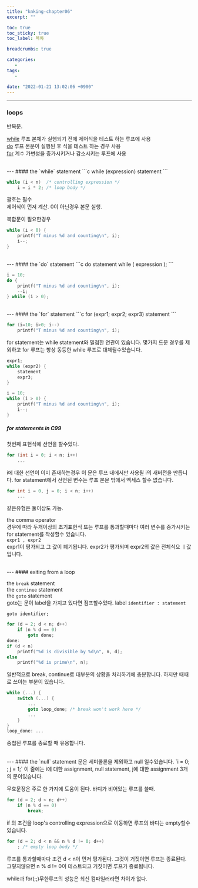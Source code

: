 ```yaml
---
title: "knking-chapter06"
excerpt: ""

toc: true
toc_sticky: true
toc_label: 목차

breadcrumbs: true

categories:
   - 
tags:
   - 

date: "2022-01-21 13:02:06 +0900"
---
```

---
### loops
반복문.  

[while](#the-while-statement) 루프 본체가 실행되기 전에 제어식을 테스트 하는 루프에 사용  
[do](#do) 루프 본문이 실행된 후 식을 테스트 하는 경우 사용  
[for](#) 계수 가변성을 증가시키거나 감소시키는 루프에 사용  

<br>
---
#### the `while` statement
```c
while (expression) statement
```

```c
while (i < n)  /* controlling expression */
    i = i * 2; /* loop body */
```
괄호는 필수  
제어식이 먼저 계산. 0이 아닌경우 본문 실행. 

복합문이 필요한경우
```c
while (i < 0) {
    printf("T minus %d and counting\n", i);
    i--;
}
```

<br>
---
#### the `do` statement
```c
do statement while ( expression  );
```  

```c
i = 10;
do {
    printf("T minus %d and counting\n", i);
    --i;
} while (i > 0);
```

<br>
---
#### the `for` statement
```c
for (expr1; expr2; expr3) statement
```

```c
for (i=10; i>0; i--)
    printf("T minus %d and counting\n", i);
```

for statement는 while statement와 밀접한 연관이 있습니다. 몇가지 드문 경우를 제외하고 for 루프는 항상 동등한 while 루프로 대체될수있습니다.
```c
expr1;
while (expr2) {
    statement
    expr3;
}
```
```c
i = 10;
while (i > 0) {
    printf("T minus %d and counting\n", i);
    i--;
}
```

##### for statements in C99  
첫번째 표현식에 선언을 할수있다.
```c
for (int i = 0; i < n; i++)
    ...
```
i에 대한 선언이 이미 존재하는경우 이 문은 루프 내에서만 사용될 i의 새버전을 만듭니다. for statement에서 선언된 변수는 루프 본문 밖에서 엑세스 할수 없습니다.
```c
for int i = 0, j = 0; i < n; i++)
    ...
```
같은유형은 둘이상도 가능.

the comma operator  
경우에 따라 두개이상의 초기표현식 또는 루프를 통과할때마다 여러 변수를 증가시키는 for statement를 작성할수 있습니다.  
`expr1 , expr2`  
expr1이 평가되고 그 값이 폐기됩니다. expr2가 평가되며 expr2의 값은 전체식으 ㅣ값입니다.

<br>
---
#### exiting from a loop

the `break` statement  
the `continue` statement  
the `goto` statement  
goto는 문이 label을 가지고 있다면 점프할수있다.
label
`identifier : statement`  

`goto identifier;`  

```c
for (d = 2; d < n; d++)
    if (n % d == 0)
        goto done;
done:
if (d < n)
    printf("%d is divisible by %d\n", n, d);
else
    printf("%d is prime\n", n);
```
일반적으로 break, continue로 대부분의 상황을 처리하기에 충분합니다.
하지만 때때로 쓰이는 부분이 있습니다.
```c
while (...) {
    switch (...) {
        ...
        goto loop_done; /* break won't work here */
        ...
    }
}
loop_done: ...
```
중첩된 루프를 종료할 때 유용합니다.

<br>
---
#### the `null` statement
문은 세미콜론을 제외하고 null 일수있습니다.
`i = 0; ; j = 1;`  
이 줄에는 i에 대한 assignment, null statement, j에 대한 assignment 3개의 문이있습니다.
 
무효문장은 주로 한 가지에 도움이 된다. 바디가 비어있는 루프를 쓸때.
```c
for (d = 2; d < n; d++)
    if (n % d == 0)
        break;
```
if 의 조건을 loop's controlling expression으로 이동하면 루프의 바디는 empty할수있습니다.
```c
for (d = 2; d < n && n % d != 0; d++)
    ; /* empty loop body */
```
루프를 통과할때마다 조건 d < n이 먼저 평가된다. 그것이 거짓이면 루프는 종료된다. 그렇지않으면 n % d != 0이 테스트되고 거짓이면 루프가 종료됩니다.

while과 for(;;)무한루프의 성능은 최신 컴파일러라면 차이가 없다.





